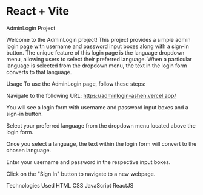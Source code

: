 # React + Vite

AdminLogin Project

Welcome to the AdminLogin project! This project provides a simple admin login page with username and password input boxes along with a sign-in button. The unique feature of this login page is the language dropdown menu, allowing users to select their preferred language. When a particular language is selected from the dropdown menu, the text in the login form converts to that language.

Usage
To use the AdminLogin page, follow these steps:

Navigate to the following URL: https://adminlogin-ashen.vercel.app/

You will see a login form with username and password input boxes and a sign-in button.

Select your preferred language from the dropdown menu located above the login form.

Once you select a language, the text within the login form will convert to the chosen language.

Enter your username and password in the respective input boxes.

Click on the "Sign In" button to navigate to a new webpage.

Technologies Used
HTML
CSS
JavaScript
ReactJS
